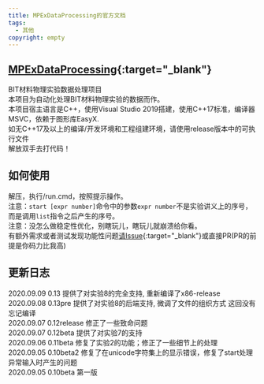 ```yaml
---
title: MPExDataProcessing的官方文档
tags: 
  - 其他
copyright: empty
---
```


## [MPExDataProcessing](https://github.com/AmachiInori/MPExDataProcessing){:target="_blank"}

BIT材料物理实验数据处理项目  
本项目为自动化处理BIT材料物理实验的数据而作。  
本项目宿主语言是C++，使用Visual Studio 2019搭建，使用C++17标准，编译器MSVC，依赖于图形库EasyX.  
如无C++17及以上的编译/开发环境和工程组建环境，请使用release版本中的可执行文件  
解放双手去打代码！  

## 如何使用

解压，执行/run.cmd，按照提示操作。  
注意：`start [expr number]`命令中的参数`expr number`不是实验讲义上的序号，而是调用`list`指令之后产生的序号。  
注意：没怎么做稳定性优化，别瞎玩儿，瞎玩儿就崩溃给你看。  
有额外需求或者测试发现功能性问题[请Issue](https://github.com/AmachiInori/MPExDataProcessing/issues){:target="_blank"}或直接PR(PR的前提是你码力比我高)  

## 更新日志

2020.09.09 0.13 提供了对实验8的完全支持, 重新编译了x86-release
2020.09.08 0.13pre 提供了对实验8的后端支持, 微调了文件的组织方式 这回没有忘记编译  
2020.09.07 0.12release 修正了一些致命问题  
2020.09.07 0.12beta 提供了对实验7的支持  
2020.09.06 0.11beta 修复了实验2的功能；修正了一些细节上的处理  
2020.09.05 0.10beta2 修复了在unicode字符集上的显示错误，修复了start处理异常输入时产生的问题  
2020.09.05 0.10beta 第一版  